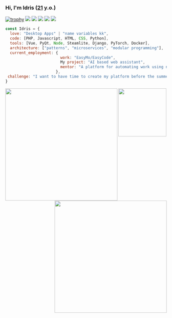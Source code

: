 ### Hi, I'm Idris ([21](https://github.com/Tragidra/Tragidra/commit/03daa89a327744ea58a9bb8c81fbe1ea0c766230) y.o.)
[![trophy](https://github-profile-trophy.vercel.app/?username=Tragidra&theme=onedark)](https://github.com/ryo-ma/github-profile-trophy)
![](https://github-profile-summary-cards.vercel.app/api/cards/profile-details?username=Tragidra&theme=solarized_dark)
![](https://github-profile-summary-cards.vercel.app/api/cards/productive-time?username=Tragidra&theme=solarized_dark)
![](https://github-profile-summary-cards.vercel.app/api/cards/stats?username=Tragidra&theme=solarized_dark)
![](https://github-profile-summary-cards.vercel.app/api/cards/repos-per-language?username=Tragidra&theme=solarized_dark)
![](https://github-profile-summary-cards.vercel.app/api/cards/most-commit-language?username=Tragidra&theme=solarized_dark)
```javascript
const Idris = {
  love: "Desktop Apps" | "name variables kk",
  code: [PHP, Javascript, HTML, CSS, Python],
  tools: [Vue, PyQt, Node, Steamlite, Django, PyTorch, Docker],
  architecture: ["patterns", "microservices", "modular programming"],
  current_employment: {
                        work: "EasyMo/EasyCode",
                        My project: "AI based web assistant",
                        mentor: "A platform for automating work using neural networks"
                      },
 challenge: "I want to have time to create my platform before the summer of 2023"
}
```

<div>
<a href="https://github.com/anuraghazra/github-readme-stats"><img src="https://github-readme-stats.vercel.app/api?username=Tragidra&theme=dark&show_icons=true" width="350" align="left" /></a>
<a><img src="https://media.giphy.com/media/3oKIPnAiaMCws8nOsE/giphy.gif" align="center"  width="150"></a>
<a href="https://git.io/streak-stats"><img src="http://github-readme-streak-stats.herokuapp.com?user=Tragidra&theme=highcontrast&hide_border=true" align="right" width="350" /></a>
</div>
